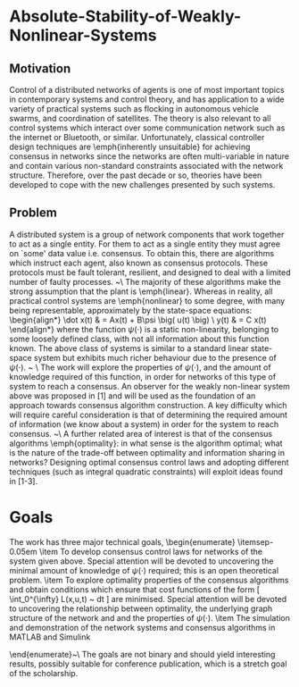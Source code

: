 # Absolute-Stability-of-Weakly-Nonlinear-Systems


## Motivation
Control of a distributed networks of agents is one of most important topics in contemporary systems and control theory, and has application to a wide variety of practical systems such as flocking in autonomous vehicle swarms, and coordination of satellites. The theory is also relevant to all control systems which interact over some communication network such as the internet or Bluetooth, or similar. Unfortunately, classical controller design techniques are \emph{inherently unsuitable} for achieving consensus in networks since the networks are often multi-variable in nature and contain various non-standard constraints associated with the network structure. Therefore, over the past decade or so, theories have been developed to cope with the new challenges presented by such systems. 


## Problem
A distributed system is a group of network components that work together to act as a single entity. For them to act as a single entity they must agree on `some' data value i.e. 
consensus.  To obtain this, there are algorithms which instruct each agent, also known as consensus protocols. These protocols must be fault tolerant, resilient, and designed to deal with a limited number of faulty processes.  ~\\
The majority of these algorithms make the strong assumption that the plant is \emph{linear}. Whereas in reality, all practical control systems are \emph{nonlinear} to some degree, with many being representable, approximately by the state-space equations:
\begin{align*}
 \dot x(t) & = Ax(t) + B\psi \big( u(t) \big) \\
       y(t) & = C x(t)
\end{align*}
where the function $\psi(\cdot)$ is a static non-linearity, belonging to some loosely defined class, with not all information about this function known. The above class of systems is similar to a standard linear state-space system but exhibits much richer behaviour due to the presence of $\psi(\cdot)$. ~ \\
The work will explore the properties of $\psi(\cdot)$, and the amount of knowledge required of this function, in order for networks of this type of system to reach a consensus. An observer for the weakly non-linear system above was proposed in [1] and will be used as the foundation of an approach towards consensus algorithm construction. A key difficulty which will require careful consideration is that of determining the required amount of information (we know about a system) in order for the system to reach consensus. ~\\
A further related area of interest is that of the consensus algorithms \emph{optimality}: in what sense is the algorithm optimal; what is the nature of the trade-off between optimality and information sharing in networks?  Designing optimal consensus control laws and adopting different techniques (such as integral quadratic constraints) will exploit ideas found in [1-3].

# Goals
The work has three major technical goals, 
\begin{enumerate}
\itemsep-0.05em
 \item To develop consensus control laws for networks of the system given above. Special attention will be devoted to uncovering the minimal amount of knowledge of $\psi(\cdot)$ required; this is an open theoretical problem. 
 \item To explore optimality properties of the consensus algorithms and obtain conditions which ensure that cost functions of the form
 \[
  \int_0^{\infty} L(x,u,t) ~ dt
 \]
 are minimised. Special attention will be devoted to uncovering the relationship between optimality, the underlying graph structure of the network and and the properties of $\psi(\cdot)$. 
 \item The simulation and demonstration of the network systems and consensus algorithms in MATLAB and Simulink
 
\end{enumerate}~\\
The goals are not binary and should yield interesting results, possibly suitable for conference publication, which is a stretch goal of the scholarship.
